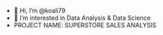 - 👋 Hi, I’m @koali79
- 👀 I’m interested in Data Analysis & Data Science
- PROJECT NAME: SUPERSTORE SALES ANALYSIS

